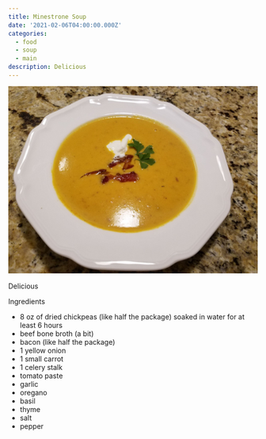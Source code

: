 ```yaml
---
title: Minestrone Soup
date: '2021-02-06T04:00:00.000Z'
categories:
  - food
  - soup
  - main
description: Delicious
---
```

![](/assets/images/minestrone_soup.jpg)

Delicious

Ingredients

* 8 oz of dried chickpeas (like half the package) soaked in water for at least
  6 hours
* beef bone broth (a bit)
* bacon (like half the package)
* 1 yellow onion
* 1 small carrot
* 1 celery stalk
* tomato paste
* garlic
* oregano
* basil
* thyme
* salt
* pepper
